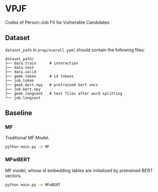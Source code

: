 # VPJF
Codes of Person-Job Fit for Vulnerable Candidates

## Dataset

`dataset_path` in `prop/overall.yaml` should contain the following files:

```
dataset_path/
├── data.train      # interaction
├── data.test
├── data.valid
├── geek.token      # id tokens
├── job.token
├── geek.bert.npy   # pretrained bert vecs
├── job.bert.npy
├── geek.longsent   # text files after word splitting
└── job.longsent
```

## Baseline

### MF

Traditional MF Model.

```bash
python main.py -m MF
```

### MFwBERT

MF model, whose id embedding tables are initialized by pretrained BERT vectors.

```bash
python main.py -m MFwBERT
```
